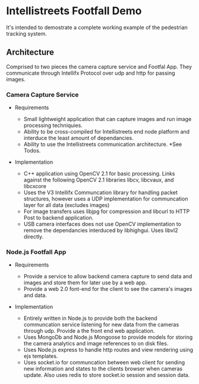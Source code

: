 # Intellistreets Footfall Demo
It's intended to demostrate a complete working example of the pedestrian tracking system.

## Architecture
Comprised to two pieces the camera capture service and Footfal App. They communicate through Intellifx Protocol over udp and http for passing images.

### Camera Capture Service
* Requirements
    * Small lightweight application that can capture images and run image processing techniquies.
    * Ability to be cross-compiled for Intellistreets end node platform and interduce the least amount of dependancies.
    * Ability to use the Intellistreets communication architecture. *See Todos.


* Implementation
	* C++ application using OpenCV 2.1 for basic processing. Links against the following OpenCV 2.1 libraries libcv, libcvaux, and libcxcore 
	* Uses the V3 Intellifx Communcation library for handling packet structures, however uses a UDP implementation for communcation layer for all data (excludes images)
	* For image transfers uses libjpg for compression and libcurl to HTTP Post to backend application.
	* USB camera interfaces does not use OpenCV implementation to remove the dependancies interduced by libhighgui. Uses libvl2 directly.


### Node.js Footfall App
* Requirements
	* Provide a service to allow backend camera capture to send data and images and store them for later use by a web app.
	* Provide a web 2.0 font-end for the client to see the camera's images and data.

* Implementation
	* Entirely written in Node.js to provide both the backend communcation service listening for new data from the cameras through udp. Provide a the front end web application.
	* Uses MongoDb and Node.js Mongoose to provide models for storing the camera analytics and image references to on disk files.
	* Uses Node.js express to handle http routes and view rendering using ejs templates.
	* Uses socket.io for communcation between web client for sending new information and states to the clients browser when cameras update. Also uses redis to store socket.io session and session data.
	
	

    


